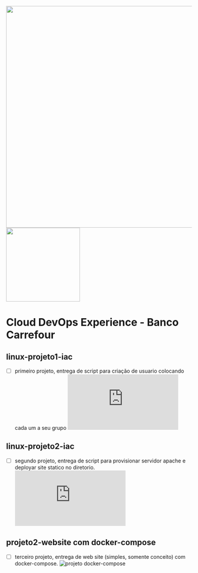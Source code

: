 <img src="https://hermes.digitalinnovation.one/assets/diome/logo.svg" width="600"> <img src="https://hermes.digitalinnovation.one/tracks/4c1c9e04-857e-4683-ba5b-4b0eafcd4d2c.png" width="200"> 



# Cloud DevOps Experience - Banco Carrefour


## linux-projeto1-iac

- [ ] primeiro projeto, entrega de script para criação de usuario colocando cada um a seu grupo ![iacl.sh](https://github.com/douglastos/clouddevopsexperience/blob/master/linux-projeto1-iac/iacl.sh)

## linux-projeto2-iac

- [ ] segundo projeto, entrega de script para provisionar servidor apache e deployar site statico no diretorio. ![iac2.sh](https://github.com/douglastos/clouddevopsexperience/blob/master/provisonamento-apache-projeto2-iac/iac2.sh)

## projeto2-website com docker-compose

- [ ] terceiro projeto, entrega de web site (simples, somente conceito) com docker-compose. ![projeto docker-compose](https://github.com/douglastos/clouddevopsexperience/tree/master/projeto-website)
